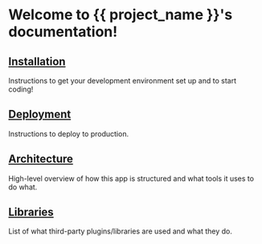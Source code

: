 Welcome to {{ project_name }}'s documentation!
==============================================

[Installation](installation.md)
-------------------------------

Instructions to get your development environment set up and to start coding!

[Deployment](deployment.md)
---------------------------

Instructions to deploy to production.

[Architecture](architecture.md)
----------------------------

High-level overview of how this app is structured and what tools it uses to do what.

[Libraries](libraries.md)
----------------------------

List of what third-party plugins/libraries are used and what they do.
